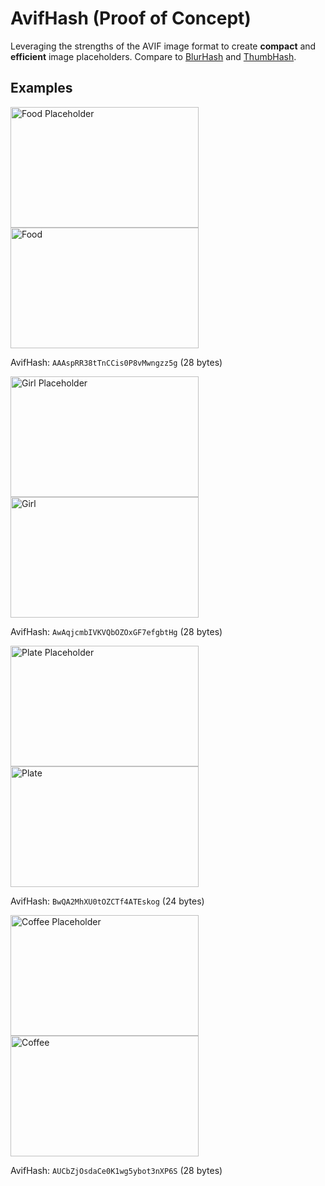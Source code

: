 # AvifHash (Proof of Concept)

Leveraging the strengths of the AVIF image format to create **compact** and **efficient** image placeholders. Compare to [BlurHash](https://blurha.sh/) and [ThumbHash](https://evanw.github.io/thumbhash/).

## Examples

<div class="demo-container" id="food" data-hash="AAAspRR38tTnCCis0P8vMwngzz5g">
    <img id="demo-placeholder" alt="Food Placeholder" width="301" height="193">
    <img id="demo" alt="Food" width="301" height="193" data-src="pics/eat.jpg">
    <div class="blur" width="301" height="193">
</div>

AvifHash: `AAAspRR38tTnCCis0P8vMwngzz5g` (28 bytes)

<div class="demo-container" id="girl" data-hash="AwAqjcmbIVKVQbOZOxGF7efgbtHg">
    <img id="demo-placeholder" alt="Girl Placeholder" width="301" height="193">
    <img id="demo" alt="Girl" width="301" height="193" data-src="pics/girl.jpg">
    <div class="blur" width="301" height="193">
</div>

AvifHash: `AwAqjcmbIVKVQbOZOxGF7efgbtHg` (28 bytes)

<div class="demo-container" id="plate" data-hash="BwQA2MhXU0tOZCTf4ATEskog">
    <img id="demo-placeholder" alt="Plate Placeholder" width="301" height="193">
    <img id="demo" alt="Plate" width="301" height="193" data-src="pics/plate.jpg">
    <div class="blur" width="301" height="193">
</div>

AvifHash: `BwQA2MhXU0tOZCTf4ATEskog` (24 bytes)

<div class="demo-container" id="coffee" data-hash="AUCbZjOsdaCe0K1wg5ybot3nXP6S">
    <img id="demo-placeholder" alt="Coffee Placeholder" width="301" height="193">
    <img id="demo" alt="Coffee" width="301" height="193" data-src="pics/coffee.jpg">
    <div class="blur" width="301" height="193">
</div>

AvifHash: `AUCbZjOsdaCe0K1wg5ybot3nXP6S` (28 bytes)

<script type="module">
// ToDo: encapsulate logic into library for MVP
//import * as AvifHash from '/scripts/avifhash.js';

const binaryToBase64 = binary => btoa(String.fromCharCode(...binary));
const base64ToBinary = base64 => new Uint8Array(atob(base64).split('').map(x => x.charCodeAt(0)));
const appendBuffer = function(buffer1, buffer2) {
    var tmp = new Uint8Array(buffer1.byteLength + buffer2.byteLength);
    tmp.set(new Uint8Array(buffer1), 0);
    tmp.set(new Uint8Array(buffer2), buffer1.byteLength);
    return tmp.buffer;
};

const demoContainers = document.getElementsByClassName("demo-container");
const avifHeader = "AAAAIGZ0eXBhdmlmAAAAAGF2aWZtaWYxbWlhZk1BMUEAAADybWV0YQAAAAAAAAAoaGRscgAAAAAAAAAAcGljdAAAAAAAAAAAAAAAAGxpYmF2aWYAAAAADnBpdG0AAAAAAAEAAAAeaWxvYwAAAABEAAABAAEAAAABAAABGgAAACcAAAAoaWluZgAAAAAAAQAAABppbmZlAgAAAAABAABhdjAxQ29sb3IAAAAAamlwcnAAAABLaXBjbwAAABRpc3BlAAAAAAAAAAgAAAAIAAAAEHBpeGkAAAAAAwgICAAAAAxhdjFDgSAAAAAAABNjb2xybmNseAABAA0ABoAAAAAXaXBtYQAAAAAAAAABAAEEAQKDBAAAAC9tZGF0EgAKCDgIv+UBDQaQMhkcgAAAQA==";

for (const demoContainer of demoContainers) {
    const avifHashImage = demoContainer.dataset.hash;
    const demoPlaceholder = demoContainer.querySelector('#demo-placeholder');
    const demo = demoContainer.querySelector('#demo');
    const blur = demoContainer.querySelector('.blur');
    const originalUrl = demo.dataset.src;

    const avifHeaderBinary = base64ToBinary(avifHeader);
    const hashImageBinary = base64ToBinary(avifHashImage);
    const avifHashHeader = hashImageBinary[0];

    // Adjust AVIF and OBU size fields
    avifHeaderBinary[127] = hashImageBinary.length + 18;
    avifHeaderBinary[277] = hashImageBinary.length + 26;
    avifHeaderBinary[295] = hashImageBinary.length + 4;

    console.log(hashImageBinary);
    console.log(avifHeaderBinary[295]);

    // Set qindex (lowest bit)
    const reducedQIndex = avifHashHeader & 3;

    switch (reducedQIndex) {
        case 0: avifHeaderBinary[296] = 28; break; // qindex 200
        case 1: avifHeaderBinary[296] = 27; break; // qindex 184   
        case 2: avifHeaderBinary[296] = 26; break; // qindex 168
        case 3: avifHeaderBinary[296] = 25; break; // qindex 152
    }

    // extended tx?
    if ((avifHashHeader & 4) !== 0) {
        avifHeaderBinary[298] = 1;
    } else {
        avifHeaderBinary[298] = 0;
    }

    const fullImageBinary = appendBuffer(avifHeaderBinary, hashImageBinary.slice(1, hashImageBinary.length));
    const fullImageBase64 = binaryToBase64(new Uint8Array(fullImageBinary));
    const fullImageData64 = 'data:image/avif;base64,' + fullImageBase64;

    console.log(fullImageBinary);
    console.log(fullImageBase64);

    // Set the placeholder image
    demoPlaceholder.src = fullImageData64;

    // Load the full image
    // ToDo: find a cleaner way to transition from blurred demo placeholder to demo
    setTimeout(() => demo.src = originalUrl, 1000);
    demo.onload = function() {
        blur.style.opacity = '0';
        setTimeout(() => demoPlaceholder.style.opacity = '0', 1000);
        demo.style.opacity = '1';
    }
}
</script>